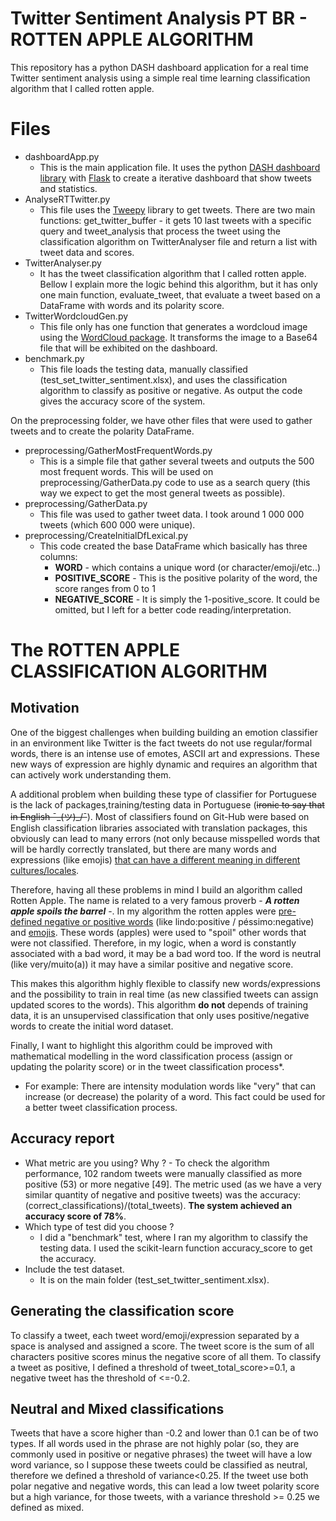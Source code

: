 # Twitter Sentiment Analysis PT BR - ROTTEN APPLE ALGORITHM

This repository has a python DASH dashboard application for a real time Twitter sentiment analysis using a simple real time learning classification algorithm that I called rotten apple. 


# Files

 - dashboardApp.py
	 - This is the main application file. It uses the python [DASH dashboard library](https://plot.ly/products/dash/) with [Flask](http://flask.pocoo.org/) to create a iterative dashboard that show tweets and statistics. 
 - AnalyseRTTwitter.py
	 - This file uses the [Tweepy](http://www.tweepy.org/) library to get tweets. There are two main functions: get_twitter_buffer - it gets 10 last tweets with a specific query and tweet_analysis that process the tweet using the classification algorithm on TwitterAnalyser file and return a list with tweet data and scores.
 - TwitterAnalyser.py
	 - It has the tweet classification algorithm that I called rotten apple. Bellow I explain more the logic behind this algorithm, but it has only one main function, evaluate_tweet, that evaluate a tweet based on a DataFrame with words and its polarity score.
 - TwitterWordcloudGen.py
	 - This file only has one function that generates a wordcloud image using the [WordCloud package](https://github.com/amueller/word_cloud). It transforms the image to a Base64 file that will be exhibited on the dashboard.
 - benchmark.py
	 - This file loads the testing data, manually classified (test_set_twitter_sentiment.xlsx), and uses the classification algorithm to classify as positive or negative. As output the code gives the accuracy score of the system.

On the preprocessing folder, we have other files that were used to gather tweets and to create the polarity DataFrame.

 - preprocessing/GatherMostFrequentWords.py
	 - This is a simple file that gather several tweets and outputs the 500 most frequent words. This will be used on preprocessing/GatherData.py code to use as a search query (this way we expect to get the most general tweets as possible).
 - preprocessing/GatherData.py
	 - This file was used to gather tweet data. I took around 1 000 000 tweets (which 600 000 were unique).
 - preprocessing/CreateInitialDfLexical.py
	 - This code created the base DataFrame which basically has three columns:
		 -  **WORD** - which contains a unique word (or character/emoji/etc..)
		 - **POSITIVE_SCORE** - This is the positive polarity of the word, the score ranges from 0 to 1
		 - **NEGATIVE_SCORE** - It is simply the 1-positive_score. It could be omitted, but I left for a better code reading/interpretation. 

# The ROTTEN APPLE CLASSIFICATION ALGORITHM
## Motivation

One of the biggest challenges when building building an emotion classifier in an environment like Twitter is the fact tweets do not use regular/formal words, there is an intense use of emotes, ASCII art and expressions. These new ways of expression are highly dynamic and requires an algorithm that can actively work understanding them.

A additional problem when building these type of classifier for Portuguese is the lack of packages,training/testing data in Portuguese (~~ironic to say that in English ¯\_(ツ)_/¯~~). Most of classifiers found on Git-Hub were based on English classification libraries associated with translation packages, this obviously can lead to many errors (not only because misspelled words that will be hardly correctly translated, but there are many words and expressions (like emojis) [that can have a different meaning in different cultures/locales](https://www.daytranslations.com/blog/2018/02/how-emojis-are-perceived-differently-by-different-cultures-10690/).

Therefore, having all these problems in mind I build an algorithm called Rotten Apple. The name is related to a very famous proverb - ***A rotten apple spoils the barrel*** -. In my algorithm the rotten apples were [pre-defined negative or positive words](https://www.ppgia.pucpr.br/~paraiso/mineracaodeemocoes/recursos/barbara_martinazzo_versaofinal.pdf) (like lindo:positive / péssimo:negative) and [emojis](https://www.clarin.si/repository/xmlui/handle/11356/1048). These words (apples) were used to "spoil" other words that were not classified. Therefore, in my logic, when a word is constantly associated with a bad word, it may be a bad word too. If the word is neutral (like very/muito(a)) it may have a similar positive and negative score.

This makes this algorithm highly flexible to classify new words/expressions and the possibility to train in real time (as new classified tweets can assign updated scores to the words). This algorithm **do not** depends of training data, it is an unsupervised classification that only uses positive/negative words to create the initial word dataset.

Finally, I want to highlight this algorithm could be improved with mathematical modelling in the word classification process (assign or updating the polarity score) or in the tweet classification process*.

* For example: There are intensity modulation words like "very" that can increase (or decrease) the polarity of a word. This fact could be used for a better tweet classification process.

## Accuracy report
-   What metric are you using? Why ?
		- To check the algorithm performance, 102 random tweets were manually classified as more positive (53) or more negative [49]. The metric used (as we have a very similar quantity of negative and positive tweets) was the accuracy: (correct_classifications)/(total_tweets). **The system achieved an accuracy score of 78%**.
-   Which type of test did you choose ?
	- I did a "benchmark" test, where I ran my algorithm to classify the testing data. I used the scikit-learn function accuracy_score to get the accuracy.
-   Include the test dataset.
	- It is on the main folder (test_set_twitter_sentiment.xlsx).

## Generating the classification score

To classify a tweet, each tweet word/emoji/expression separated by a space is analysed and assigned a score. The tweet score is the sum of all characters positive scores minus the negative score of all them. To classify a tweet as positive, I defined a threshold of tweet_total_score>=0.1, a negative tweet has the threshold of <=-0.2.  

## Neutral and Mixed classifications

Tweets that have a score higher than -0.2 and lower than 0.1 can be of two types. If all words used in the phrase are not highly polar (so, they are commonly used in positive or negative phrases) the tweet will have a low word variance, so I suppose these tweets could be classified as neutral, therefore we defined a threshold of variance<0.25. If the tweet use both polar negative and negative words, this can lead a low tweet polarity score but a high variance, for those tweets, with a variance threshold >= 0.25 we defined as mixed. 
